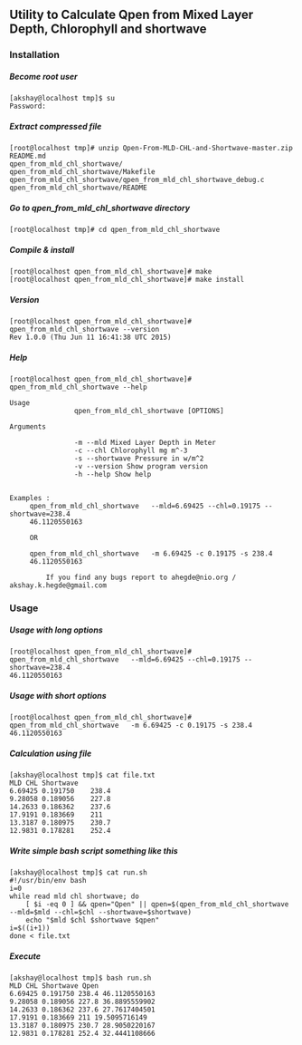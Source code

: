 ## Utility to Calculate Qpen from Mixed Layer Depth, Chlorophyll and shortwave

### Installation

##### Become root user
```
[akshay@localhost tmp]$ su 
Password: 
```
##### Extract compressed file
```
[root@localhost tmp]# unzip Qpen-From-MLD-CHL-and-Shortwave-master.zip
README.md
qpen_from_mld_chl_shortwave/ 
qpen_from_mld_chl_shortwave/Makefile 
qpen_from_mld_chl_shortwave/qpen_from_mld_chl_shortwave_debug.c 
qpen_from_mld_chl_shortwave/README 
```

##### Go to qpen_from_mld_chl_shortwave directory

```
[root@localhost tmp]# cd qpen_from_mld_chl_shortwave
```

##### Compile & install

```
[root@localhost qpen_from_mld_chl_shortwave]# make 
[root@localhost qpen_from_mld_chl_shortwave]# make install 
```

##### Version

```
[root@localhost qpen_from_mld_chl_shortwave]# qpen_from_mld_chl_shortwave --version
Rev 1.0.0 (Thu Jun 11 16:41:38 UTC 2015)
```

##### Help

```
[root@localhost qpen_from_mld_chl_shortwave]# qpen_from_mld_chl_shortwave --help

Usage               
                qpen_from_mld_chl_shortwave [OPTIONS]

Arguments 

                -m --mld Mixed Layer Depth in Meter
                -c --chl Chlorophyll mg m^-3
                -s --shortwave Pressure in w/m^2
                -v --version Show program version
                -h --help Show help


Examples :
	 qpen_from_mld_chl_shortwave   --mld=6.69425 --chl=0.19175 --shortwave=238.4
	 46.1120550163

	 OR

	 qpen_from_mld_chl_shortwave   -m 6.69425 -c 0.19175 -s 238.4
	 46.1120550163

         If you find any bugs report to ahegde@nio.org / akshay.k.hegde@gmail.com
``` 

### Usage

##### Usage with long options

```
[root@localhost qpen_from_mld_chl_shortwave]# qpen_from_mld_chl_shortwave   --mld=6.69425 --chl=0.19175 --shortwave=238.4
46.1120550163
``` 

##### Usage with short options

```
[root@localhost qpen_from_mld_chl_shortwave]# qpen_from_mld_chl_shortwave   -m 6.69425 -c 0.19175 -s 238.4
46.1120550163
```

##### Calculation using file

```
[akshay@localhost tmp]$ cat file.txt 
MLD	CHL	Shortwave
6.69425	0.191750	238.4
9.28058	0.189056	227.8
14.2633	0.186362	237.6
17.9191	0.183669	211
13.3187	0.180975	230.7
12.9831	0.178281	252.4
``` 

##### Write simple bash script something like this

```
[akshay@localhost tmp]$ cat run.sh 
#!/usr/bin/env bash 
i=0 
while read mld chl shortwave; do 
	[ $i -eq 0 ] && qpen="Qpen" || qpen=$(qpen_from_mld_chl_shortwave --mld=$mld --chl=$chl --shortwave=$shortwave) 
	echo "$mld $chl $shortwave $qpen" 
i=$((i+1)) 
done < file.txt
``` 

##### Execute

```
[akshay@localhost tmp]$ bash run.sh 
MLD CHL Shortwave Qpen
6.69425 0.191750 238.4 46.1120550163
9.28058 0.189056 227.8 36.8895559902
14.2633 0.186362 237.6 27.7617404501
17.9191 0.183669 211 19.5095716149
13.3187 0.180975 230.7 28.9050220167
12.9831 0.178281 252.4 32.4441108666
``` 


